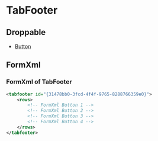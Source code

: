 # TabFooter

## Droppable

- [Button](../../../Controls/Button)

## FormXml

### FormXml of TabFooter

```xml
<tabfooter id="{31478bb0-3fcd-4f4f-9765-8288766359e0}">
    <rows>
        <!-- FormXml Button 1 -->
        <!-- FormXml Button 2 -->
        <!-- FormXml Button 3 -->
        <!-- FormXml Button 4 -->
    </rows>
</tabfooter>
```
